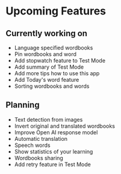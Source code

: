 
# Upcoming Features

## Currently working on

- Language specified wordbooks
- Pin wordbooks and word
- Add stopwatch feature to Test Mode
- Add summary of Test Mode
- Add more tips how to use this app
- Add Today's word feature
- Sorting wordbooks and words

## Planning

- Text detection from images
- Invert original and translated wordbooks
- Improve Open AI response model
- Automatic translation
- Speech words
- Show statistics of your learning
- Wordbooks sharing
- Add retry feature in Test Mode
